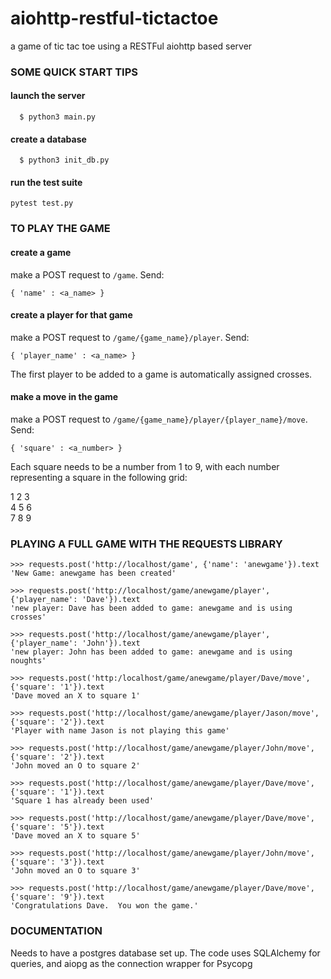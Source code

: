 # aiohttp-restful-tictactoe
a game of tic tac toe using a RESTFul aiohttp based server

### SOME QUICK START TIPS

#### launch the server
```
  $ python3 main.py
```

#### create a database
```
  $ python3 init_db.py
```

#### run the test suite
```
pytest test.py
```

### TO PLAY THE GAME

#### create a game
make a POST request to ```/game```.  Send:
```
{ 'name' : <a_name> }
```

#### create a player for that game

make a POST request to ```/game/{game_name}/player```. Send:
```
{ 'player_name' : <a_name> }
```
The first player to be added to a game is automatically assigned crosses.

#### make a move in the game
make a POST request to ```/game/{game_name}/player/{player_name}/move```. Send:
```
{ 'square' : <a_number> }
```
Each square needs to be a number from 1 to 9, with each number representing a square in the following grid:

1 2 3\
4 5 6\
7 8 9

### PLAYING A FULL GAME WITH THE REQUESTS LIBRARY
```
>>> requests.post('http://localhost/game', {'name': 'anewgame'}).text
'New Game: anewgame has been created'

>>> requests.post('http://localhost/game/anewgame/player', {'player_name': 'Dave'}).text
'new player: Dave has been added to game: anewgame and is using crosses'

>>> requests.post('http://localhost/game/anewgame/player', {'player_name': 'John'}).text
'new player: John has been added to game: anewgame and is using noughts'

>>> requests.post('http:/localhost/game/anewgame/player/Dave/move', {'square': '1'}).text
'Dave moved an X to square 1'

>>> requests.post('http://localhost/game/anewgame/player/Jason/move', {'square': '2'}).text
'Player with name Jason is not playing this game'

>>> requests.post('http://localhost/game/anewgame/player/John/move', {'square': '2'}).text
'John moved an O to square 2'

>>> requests.post('http://localhost/game/anewgame/player/Dave/move', {'square': '1'}).text
'Square 1 has already been used'

>>> requests.post('http://localhost/game/anewgame/player/Dave/move', {'square': '5'}).text
'Dave moved an X to square 5'

>>> requests.post('http://localhost/game/anewgame/player/John/move', {'square': '3'}).text
'John moved an O to square 3'

>>> requests.post('http://localhost/game/anewgame/player/Dave/move', {'square': '9'}).text
'Congratulations Dave.  You won the game.'
```

### DOCUMENTATION

Needs to have a postgres database set up.
The code uses SQLAlchemy for queries, and aiopg as the connection wrapper for Psycopg

